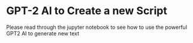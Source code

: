 # GPT-2 AI to Create a new Script

Please read through the jupyter notebook to see how to use the powerful GPT2 AI to generate new text
